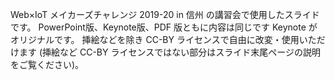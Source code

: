Web×IoT メイカーズチャレンジ 2019-20 in 信州 の講習会で使用したスライドです。
PowerPoint版、Keynote版、PDF 版ともに内容は同じです Keynote がオリジナルです。
挿絵などを除き CC-BY ライセンスで自由に改変・使用いただけます (挿絵など CC-BY ライセンスではない部分はスライド末尾ページの説明をご覧ください)。
